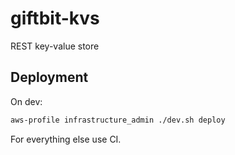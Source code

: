 # giftbit-kvs
REST key-value store

## Deployment

On dev:

```bash
aws-profile infrastructure_admin ./dev.sh deploy
```

For everything else use CI.

